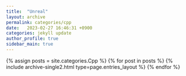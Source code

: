 ```yaml
---
title:  "Unreal"
layout: archive
permalink: categories/cpp
date:   2023-02-27 16:46:31 +0900
categories: jekyll update
author_profile: true
sidebar_main: true
---
```


{% assign posts = site.categories.Cpp %}
{% for post in posts %} {% include archive-single2.html type=page.entries_layout %} {% endfor %}